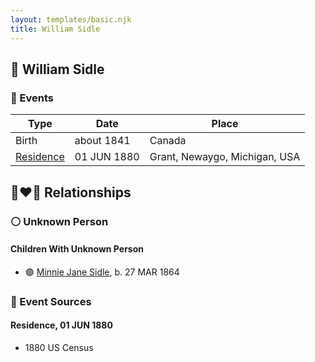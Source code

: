 ```yaml
---
layout: templates/basic.njk
title: William Sidle
---
```

## 🔵 William Sidle

### 📆 Events

Type | Date | Place
------ | ------ | ------
Birth | about 1841 | Canada
[Residence](#event-e197b64e-2671-4936-94d8-3a29de90c512) | 01 JUN 1880 | Grant, Newaygo, Michigan, USA

## 👩‍❤️‍👨 Relationships

### ⚪ Unknown Person

#### Children With Unknown Person
* 🟣 [Minnie Jane Sidle](/people/7/73883806), b. 27 MAR 1864
### 📰 Event Sources

#### <a id="event-e197b64e-2671-4936-94d8-3a29de90c512"></a> Residence, 01 JUN 1880
* 1880 US Census
